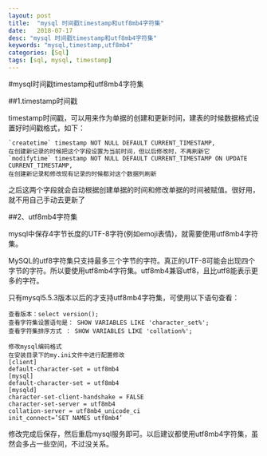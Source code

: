 ```yaml
---
layout: post
title:  "mysql 时间戳timestamp和utf8mb4字符集"
date:   2018-07-17
desc: "mysql 时间戳timestamp和utf8mb4字符集"
keywords: "mysql,timestamp,utf8mb4"
categories: [Sql]
tags: [sql, mysql, timestamp]
---
```


#mysql时间戳timestamp和utf8mb4字符集

##1.timestamp时间戳

timestamp时间戳，可以用来作为单据的创建和更新时间，建表的时候数据格式设置好时间戳格式，如下： 

	`createtime` timestamp NOT NULL DEFAULT CURRENT_TIMESTAMP,    
	在创建新记录的时候把这个字段设置为当前时间，但以后修改时，不再刷新它        
	`modifytime` timestamp NOT NULL DEFAULT CURRENT_TIMESTAMP ON UPDATE CURRENT_TIMESTAMP,    
	在创建新记录和修改现有记录的时候都对这个数据列刷新

之后这两个字段就会自动根据创建单据的时间和修改单据的时间被赋值。很好用，就不用自己手动去更新了

##2、utf8mb4字符集

mysql中保存4字节长度的UTF-8字符(例如emoji表情)，就需要使用utf8mb4字符集。

MySQL的utf8字符集只支持最多三个字节的字符。真正的UTF-8可能会出现四个字节的字符。所以要使用utf8mb4字符集。utf8mb4兼容utf8，且比utf8能表示更多的字符。

只有mysql5.5.3版本以后的才支持utf8mb4字符集，可使用以下语句查看：

    查看版本：select version();    
	查看字符集设置语句是： SHOW VARIABLES LIKE 'character_set%';    
	查看字符集排序方式 ： SHOW VARIABLES LIKE 'collation%'; 

	修改mysql编码格式    
	在安装目录下的my.ini文件中进行配置修改     
	[client]     
	default-character-set = utf8mb4        
	[mysql]     
	default-character-set = utf8mb4        
	[mysqld]     
	character-set-client-handshake = FALSE     
	character-set-server = utf8mb4     
	collation-server = utf8mb4_unicode_ci     
	init_connect=’SET NAMES utf8mb4’ 

修改完成后保存，然后重启mysql服务即可。以后建议都使用utf8mb4字符集，虽然会多占一些空间，不过没关系。